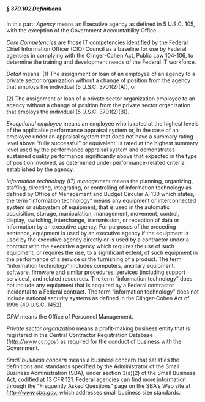 ##### § 370.102 Definitions. #####

In this part: *Agency* means an Executive agency as defined in 5 U.S.C. 105, with the exception of the Government Accountability Office.

*Core Competencies* are those IT competencies identified by the Federal Chief Information Officer (CIO) Council as a baseline for use by Federal agencies in complying with the Clinger-Cohen Act, Public Law 104-106, to determine the training and development needs of the Federal IT workforce.

*Detail* means: (1) The assignment or loan of an employee of an agency to a private sector organization without a change of position from the agency that employs the individual (5 U.S.C. 3701(2)(A)), or

(2) The assignment or loan of a private sector organization employee to an agency without a change of position from the private sector organization that employs the individual (5 U.S.C. 3701(2)(B)).

*Exceptional employee* means an employee who is rated at the highest levels of the applicable performance appraisal system or, in the case of an employee under an appraisal system that does not have a summary rating level above “fully successful” or equivalent, is rated at the highest summary level used by the performance appraisal system and demonstrates sustained quality performance significantly above that expected in the type of position involved, as determined under performance-related criteria established by the agency.

*Information technology (IT) management* means the planning, organizing, staffing, directing, integrating, or controlling of information technology as defined by Office of Management and Budget Circular A-130 which states, the term “information technology” means any equipment or interconnected system or subsystem of equipment, that is used in the automatic acquisition, storage, manipulation, management, movement, control, display, switching, interchange, transmission, or reception of data or information by an executive agency. For purposes of the preceding sentence, equipment is used by an executive agency if the equipment is used by the executive agency directly or is used by a contractor under a contract with the executive agency which requires the use of such equipment, or requires the use, to a significant extent, of such equipment in the performance of a service or the furnishing of a product. The term “information technology” includes computers, ancillary equipment, software, firmware and similar procedures, services (including support services), and related resources. The term “information technology” does not include any equipment that is acquired by a Federal contractor incidental to a Federal contract. The term “information technology” does not include national security systems as defined in the Clinger-Cohen Act of 1996 (40 U.S.C. 1452).

*OPM* means the Office of Personnel Management.

*Private sector organization* means a profit-making business entity that is registered in the Central Contractor Registration Database (*http://www.ccr.gov*) as required for the conduct of business with the Government.

*Small business concern* means a business concern that satisfies the definitions and standards specified by the Administrator of the Small Business Administration (SBA), under section 3(a)(2) of the Small Business Act, codified at 13 CFR 121. Federal agencies can find more information through the “Frequently Asked Questions” page on the SBA's Web site at *http://www.sba.gov,* which addresses small business size standards.